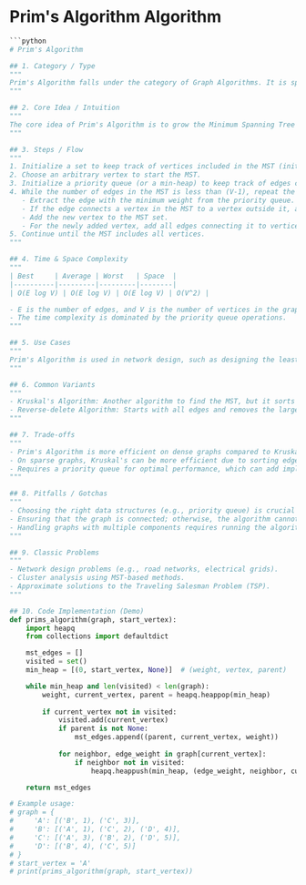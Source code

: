 # Prim's Algorithm Algorithm

```python
```python
# Prim's Algorithm

## 1. Category / Type
"""
Prim's Algorithm falls under the category of Graph Algorithms. It is specifically used for finding the Minimum Spanning Tree (MST) of a weighted, undirected graph.
"""

## 2. Core Idea / Intuition
"""
The core idea of Prim's Algorithm is to grow the Minimum Spanning Tree (MST) one vertex at a time, starting from an arbitrary vertex and expanding by adding the smallest edge that connects the growing MST to a vertex that is not yet in the MST. This ensures that the MST remains connected and grows optimally with each step.
"""

## 3. Steps / Flow
"""
1. Initialize a set to keep track of vertices included in the MST (initially empty).
2. Choose an arbitrary vertex to start the MST.
3. Initialize a priority queue (or a min-heap) to keep track of edges connecting the MST to vertices outside it, sorted by weight.
4. While the number of edges in the MST is less than (V-1), repeat the following:
   - Extract the edge with the minimum weight from the priority queue.
   - If the edge connects a vertex in the MST to a vertex outside it, add this edge to the MST.
   - Add the new vertex to the MST set.
   - For the newly added vertex, add all edges connecting it to vertices outside the MST to the priority queue.
5. Continue until the MST includes all vertices.
"""

## 4. Time & Space Complexity
"""
| Best     | Average | Worst   | Space  |
|----------|---------|---------|--------|
| O(E log V) | O(E log V) | O(E log V) | O(V^2) |

- E is the number of edges, and V is the number of vertices in the graph.
- The time complexity is dominated by the priority queue operations.
"""

## 5. Use Cases
"""
Prim's Algorithm is used in network design, such as designing the least costly network of cables or pipes, and in any scenario where a minimum spanning structure is needed, such as in clustering algorithms.
"""

## 6. Common Variants
"""
- Kruskal's Algorithm: Another algorithm to find the MST, but it sorts all edges first and adds them one by one.
- Reverse-delete Algorithm: Starts with all edges and removes the largest edges one by one without disconnecting the graph.
"""

## 7. Trade-offs
"""
- Prim's Algorithm is more efficient on dense graphs compared to Kruskal's since it uses adjacency matrices or lists.
- On sparse graphs, Kruskal's can be more efficient due to sorting edges upfront.
- Requires a priority queue for optimal performance, which can add implementation complexity.
"""

## 8. Pitfalls / Gotchas
"""
- Choosing the right data structures (e.g., priority queue) is crucial for maintaining efficiency.
- Ensuring that the graph is connected; otherwise, the algorithm cannot produce a single spanning tree.
- Handling graphs with multiple components requires running the algorithm independently on each component.
"""

## 9. Classic Problems
"""
- Network design problems (e.g., road networks, electrical grids).
- Cluster analysis using MST-based methods.
- Approximate solutions to the Traveling Salesman Problem (TSP).
"""

## 10. Code Implementation (Demo)
def prims_algorithm(graph, start_vertex):
    import heapq
    from collections import defaultdict

    mst_edges = []
    visited = set()
    min_heap = [(0, start_vertex, None)]  # (weight, vertex, parent)

    while min_heap and len(visited) < len(graph):
        weight, current_vertex, parent = heapq.heappop(min_heap)
        
        if current_vertex not in visited:
            visited.add(current_vertex)
            if parent is not None:
                mst_edges.append((parent, current_vertex, weight))
            
            for neighbor, edge_weight in graph[current_vertex]:
                if neighbor not in visited:
                    heapq.heappush(min_heap, (edge_weight, neighbor, current_vertex))

    return mst_edges

# Example usage:
# graph = {
#     'A': [('B', 1), ('C', 3)],
#     'B': [('A', 1), ('C', 2), ('D', 4)],
#     'C': [('A', 3), ('B', 2), ('D', 5)],
#     'D': [('B', 4), ('C', 5)]
# }
# start_vertex = 'A'
# print(prims_algorithm(graph, start_vertex))
```
```
